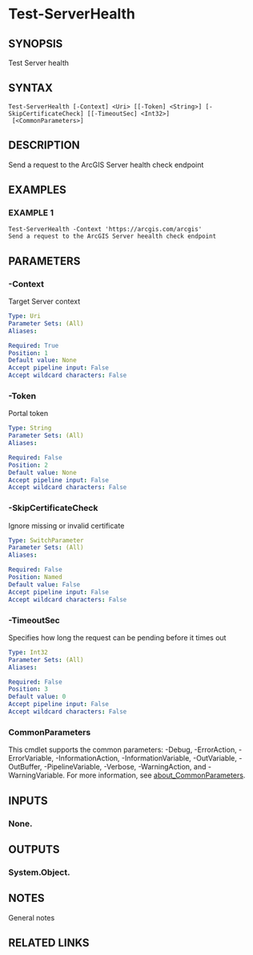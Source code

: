 # Test-ServerHealth

## SYNOPSIS
Test Server health

## SYNTAX

```
Test-ServerHealth [-Context] <Uri> [[-Token] <String>] [-SkipCertificateCheck] [[-TimeoutSec] <Int32>]
 [<CommonParameters>]
```

## DESCRIPTION
Send a request to the ArcGIS Server health check endpoint

## EXAMPLES

### EXAMPLE 1
```
Test-ServerHealth -Context 'https://arcgis.com/arcgis'
Send a request to the ArcGIS Server heealth check endpoint
```

## PARAMETERS

### -Context
Target Server context

```yaml
Type: Uri
Parameter Sets: (All)
Aliases:

Required: True
Position: 1
Default value: None
Accept pipeline input: False
Accept wildcard characters: False
```

### -Token
Portal token

```yaml
Type: String
Parameter Sets: (All)
Aliases:

Required: False
Position: 2
Default value: None
Accept pipeline input: False
Accept wildcard characters: False
```

### -SkipCertificateCheck
Ignore missing or invalid certificate

```yaml
Type: SwitchParameter
Parameter Sets: (All)
Aliases:

Required: False
Position: Named
Default value: False
Accept pipeline input: False
Accept wildcard characters: False
```

### -TimeoutSec
Specifies how long the request can be pending before it times out

```yaml
Type: Int32
Parameter Sets: (All)
Aliases:

Required: False
Position: 3
Default value: 0
Accept pipeline input: False
Accept wildcard characters: False
```

### CommonParameters
This cmdlet supports the common parameters: -Debug, -ErrorAction, -ErrorVariable, -InformationAction, -InformationVariable, -OutVariable, -OutBuffer, -PipelineVariable, -Verbose, -WarningAction, and -WarningVariable. For more information, see [about_CommonParameters](http://go.microsoft.com/fwlink/?LinkID=113216).

## INPUTS

### None.
## OUTPUTS

### System.Object.
## NOTES
General notes

## RELATED LINKS

